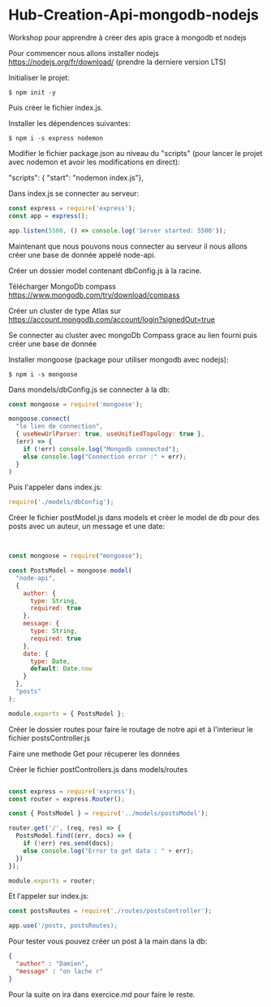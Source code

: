# Hub-Creation-Api-mongodb-nodejs
Workshop pour apprendre à créer des apis grace à mongodb et nodejs

Pour commencer nous allons installer nodejs https://nodejs.org/fr/download/ (prendre la derniere version LTS)

Initialiser le projet:

<!--sec data-title="Your first command: OS X and Linux" data-id="OSX_Linux_whoami" data-collapse=true ces-->

    $ npm init -y
    
<!--endsec-->

Puis créer le fichier index.js.

Installer les dépendences suivantes:

<!--sec data-title="Your first command: OS X and Linux" data-id="OSX_Linux_whoami" data-collapse=true ces-->

    $ npm i -s express nodemon
    
<!--endsec-->

Modifier le fichier package.json au niveau du "scripts" (pour lancer le projet avec nodemon et avoir les modifications en direct):

"scripts": { "start": "nodemon index.js"},

Dans index.js se connecter au serveur:

```javascript
const express = require('express');
const app = express();

app.listen(5500, () => console.log('Server started: 5500'));
```
Maintenant que nous pouvons nous connecter au serveur il nous allons créer une base de donnée appelé node-api.

Créer un dossier model contenant dbConfig.js à la racine.

Télécharger MongoDb compass https://www.mongodb.com/try/download/compass

Créer un cluster de type Atlas sur https://account.mongodb.com/account/login?signedOut=true

Se connecter au cluster avec mongoDb Compass grace au lien fourni puis créer une base de donnée

Installer mongoose (package pour utiliser mongodb avec nodejs):

<!--sec data-title="Your first command: OS X and Linux" data-id="OSX_Linux_whoami" data-collapse=true ces-->

    $ npm i -s mongoose
    
<!--endsec-->

Dans mondels/dbConfig.js se connecter à la db:

```javascript
const mongoose = require('mongoose');

mongoose.connect(
  "le lien de connection",
  { useNewUrlParser: true, useUnifiedTopology: true },
  (err) => {
    if (!err) console.log("Mongodb connected");
    else console.log("Connection error :" + err);
  }
)
```

Puis l'appeler dans index.js:

```javascript
require('./models/dbConfig');
```

Créer le fichier postModel.js dans models et créer le model de db pour des posts avec un auteur, un message et une date:

```javascript

   
const mongoose = require("mongoose");

const PostsModel = mongoose.model(
  "node-api",
  {
    author: {
      type: String,
      required: true
    },
    message: {
      type: String,
      required: true
    },
    date: {
      type: Date,
      default: Date.now
    }
  },
  "posts"
);

module.exports = { PostsModel };
```

Créer le dossier routes pour faire le routage de notre api et à l'interieur le fichier postsController.js

Faire une methode Get pour récuperer les données

Créer le fichier postControllers.js dans models/routes

```javascript

const express = require('express');
const router = express.Router();

const { PostsModel } = require('../models/postsModel');

router.get('/', (req, res) => {
  PostsModel.find((err, docs) => {
    if (!err) res.send(docs);
    else console.log("Error to get data : " + err);
  })
});

module.exports = router;

```

Et l'appeler sur index.js: 

```javascript
const postsRoutes = require('./routes/postsController');

app.use('/posts, postsRoutes);
```

Pour tester vous pouvez créer un post à la main dans la db:

```json
{
  "author" : "Damien",
  "message" : "on lache r"
}

```

Pour la suite on ira dans exercice.md pour faire le reste.
